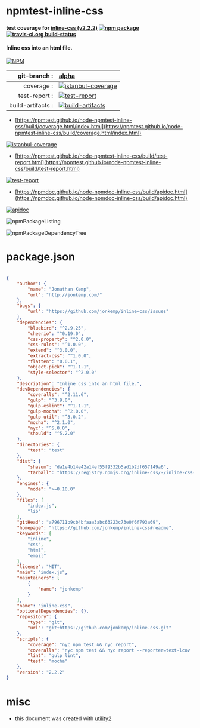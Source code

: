 # npmtest-inline-css

#### test coverage for  [inline-css (v2.2.2)](https://github.com/jonkemp/inline-css#readme)  [![npm package](https://img.shields.io/npm/v/npmtest-inline-css.svg?style=flat-square)](https://www.npmjs.org/package/npmtest-inline-css) [![travis-ci.org build-status](https://api.travis-ci.org/npmtest/node-npmtest-inline-css.svg)](https://travis-ci.org/npmtest/node-npmtest-inline-css)

#### Inline css into an html file.

[![NPM](https://nodei.co/npm/inline-css.png?downloads=true&downloadRank=true&stars=true)](https://www.npmjs.com/package/inline-css)

| git-branch : | [alpha](https://github.com/npmtest/node-npmtest-inline-css/tree/alpha)|
|--:|:--|
| coverage : | [![istanbul-coverage](https://npmtest.github.io/node-npmtest-inline-css/build/coverage.badge.svg)](https://npmtest.github.io/node-npmtest-inline-css/build/coverage.html/index.html)|
| test-report : | [![test-report](https://npmtest.github.io/node-npmtest-inline-css/build/test-report.badge.svg)](https://npmtest.github.io/node-npmtest-inline-css/build/test-report.html)|
| build-artifacts : | [![build-artifacts](https://npmtest.github.io/node-npmtest-inline-css/glyphicons_144_folder_open.png)](https://github.com/npmtest/node-npmtest-inline-css/tree/gh-pages/build)|

- [https://npmtest.github.io/node-npmtest-inline-css/build/coverage.html/index.html](https://npmtest.github.io/node-npmtest-inline-css/build/coverage.html/index.html)

[![istanbul-coverage](https://npmtest.github.io/node-npmtest-inline-css/build/screenCapture.buildCi.browser.%252Ftmp%252Fbuild%252Fcoverage.lib.html.png)](https://npmtest.github.io/node-npmtest-inline-css/build/coverage.html/index.html)

- [https://npmtest.github.io/node-npmtest-inline-css/build/test-report.html](https://npmtest.github.io/node-npmtest-inline-css/build/test-report.html)

[![test-report](https://npmtest.github.io/node-npmtest-inline-css/build/screenCapture.buildCi.browser.%252Ftmp%252Fbuild%252Ftest-report.html.png)](https://npmtest.github.io/node-npmtest-inline-css/build/test-report.html)

- [https://npmdoc.github.io/node-npmdoc-inline-css/build/apidoc.html](https://npmdoc.github.io/node-npmdoc-inline-css/build/apidoc.html)

[![apidoc](https://npmdoc.github.io/node-npmdoc-inline-css/build/screenCapture.buildCi.browser.%252Ftmp%252Fbuild%252Fapidoc.html.png)](https://npmdoc.github.io/node-npmdoc-inline-css/build/apidoc.html)

![npmPackageListing](https://npmtest.github.io/node-npmtest-inline-css/build/screenCapture.npmPackageListing.svg)

![npmPackageDependencyTree](https://npmtest.github.io/node-npmtest-inline-css/build/screenCapture.npmPackageDependencyTree.svg)



# package.json

```json

{
    "author": {
        "name": "Jonathan Kemp",
        "url": "http://jonkemp.com/"
    },
    "bugs": {
        "url": "https://github.com/jonkemp/inline-css/issues"
    },
    "dependencies": {
        "bluebird": "^2.9.25",
        "cheerio": "^0.19.0",
        "css-property": "^2.0.0",
        "css-rules": "^1.0.0",
        "extend": "^3.0.0",
        "extract-css": "^1.0.0",
        "flatten": "0.0.1",
        "object.pick": "^1.1.1",
        "style-selector": "^2.0.0"
    },
    "description": "Inline css into an html file.",
    "devDependencies": {
        "coveralls": "^2.11.6",
        "gulp": "^3.9.0",
        "gulp-eslint": "^1.1.1",
        "gulp-mocha": "^2.0.0",
        "gulp-util": "^3.0.2",
        "mocha": "^2.1.0",
        "nyc": "^5.0.0",
        "should": "^5.2.0"
    },
    "directories": {
        "test": "test"
    },
    "dist": {
        "shasum": "da1e4b14e42a14ef55f9332b5ad1b2df657149a6",
        "tarball": "https://registry.npmjs.org/inline-css/-/inline-css-2.2.2.tgz"
    },
    "engines": {
        "node": ">=0.10.0"
    },
    "files": [
        "index.js",
        "lib"
    ],
    "gitHead": "a796711b9cb4bfaaa3abc63223c73e0f6f793a69",
    "homepage": "https://github.com/jonkemp/inline-css#readme",
    "keywords": [
        "inline",
        "css",
        "html",
        "email"
    ],
    "license": "MIT",
    "main": "index.js",
    "maintainers": [
        {
            "name": "jonkemp"
        }
    ],
    "name": "inline-css",
    "optionalDependencies": {},
    "repository": {
        "type": "git",
        "url": "git+https://github.com/jonkemp/inline-css.git"
    },
    "scripts": {
        "coverage": "nyc npm test && nyc report",
        "coveralls": "nyc npm test && nyc report --reporter=text-lcov | coveralls",
        "lint": "gulp lint",
        "test": "mocha"
    },
    "version": "2.2.2"
}
```



# misc
- this document was created with [utility2](https://github.com/kaizhu256/node-utility2)
